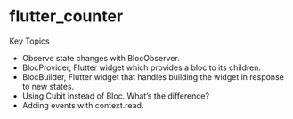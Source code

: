 # flutter_counter

Key Topics
- Observe state changes with BlocObserver.
- BlocProvider, Flutter widget which provides a bloc to its children.
- BlocBuilder, Flutter widget that handles building the widget in response to new states.
- Using Cubit instead of Bloc. What’s the difference?
- Adding events with context.read.

